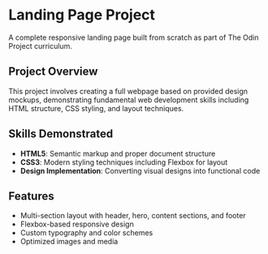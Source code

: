 # Landing Page Project

A complete responsive landing page built from scratch as part of The Odin Project curriculum.

## Project Overview

This project involves creating a full webpage based on provided design mockups, demonstrating fundamental web development skills including HTML structure, CSS styling, and layout techniques.

## Skills Demonstrated

- **HTML5**: Semantic markup and proper document structure
- **CSS3**: Modern styling techniques including Flexbox for layout
- **Design Implementation**: Converting visual designs into functional code

## Features

- Multi-section layout with header, hero, content sections, and footer
- Flexbox-based responsive design
- Custom typography and color schemes
- Optimized images and media
